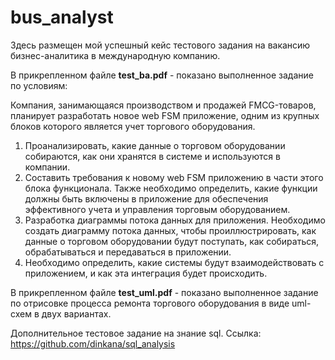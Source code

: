 # bus_analyst
Здесь размещен мой успешный кейс тестового задания на вакансию бизнес-аналитика в международную компанию.

В прикрепленном файле **test_ba.pdf** - показано выполненное задание по условиям:

Компания, занимающаяся производством и продажей FMCG-товаров, планирует разработать новое web FSM приложение, одним из крупных блоков которого является учет торгового оборудования.
  1. Проанализировать, какие данные о торговом оборудовании собираются, как они хранятся в системе и используются в компании.
  2. Составить требования к новому web FSM приложению в части этого блока функционала. Также необходимо определить, какие функции должны быть включены в приложение для обеспечения эффективного учета и управления торговым  оборудованием.
  3. Разработка диаграммы потока данных для приложения. Необходимо создать диаграмму потока данных, чтобы проиллюстрировать, как данные о торговом оборудовании будут поступать, как собираться, обрабатываться и передаваться в приложении.
  4. Необходимо определить, какие системы будут взаимодействовать с приложением, и как эта интеграция будет происходить.

В прикрепленном файле **test_uml.pdf** - показано выполненное задание по отрисовке процесса ремонта торгового оборудования в виде uml-схем в двух вариантах.

Дополнительное тестовое задание на знание sql.
Ссылка: https://github.com/dinkana/sql_analysis
